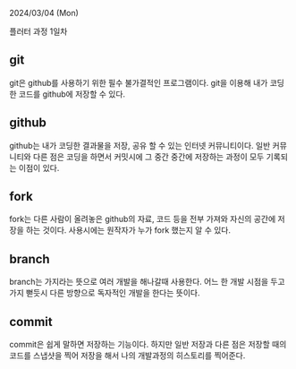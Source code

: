 2024/03/04 (Mon)

플러터 과정 1일차



git 
--------------

git은 github를 사용하기 위한 필수 불가결적인 프로그램이다.
git을 이용해 내가 코딩한 코드를 github에 저장할 수 있다.

github
----------------

github는 내가 코딩한 결과물을 저장, 공유 할 수 있는 인터넷 커뮤니티이다. 일반 커뮤니티와 다른 점은 코딩을 하면서 커밋시에 그 중간 중간에 저장하는 과정이 모두 기록되는 이점이 있다.

fork 
-------------

fork는 다른 사람이 올려놓은 github의 자료, 코드 등을 전부 가져와 자신의 공간에 저장을 하는 것이다. 사용시에는 원작자가 누가 fork 했는지 알 수 있다.

branch
-------------

branch는 가지라는 뜻으로 여러 개발을 해나갈때 사용한다. 어느 한 개발 시점을 두고 가지 뻗듯시 다른 방향으로 독자적인 개발을 한다는 뜻이다.

commit
-------
commit은 쉽게 말하면 저장하는 기능이다. 하지만 일반 저장과 다른 점은 저장할 때의 코드를 스냅샷을 찍어 저장을 해서 나의 개발과정의 히스토리를 찍어준다.
